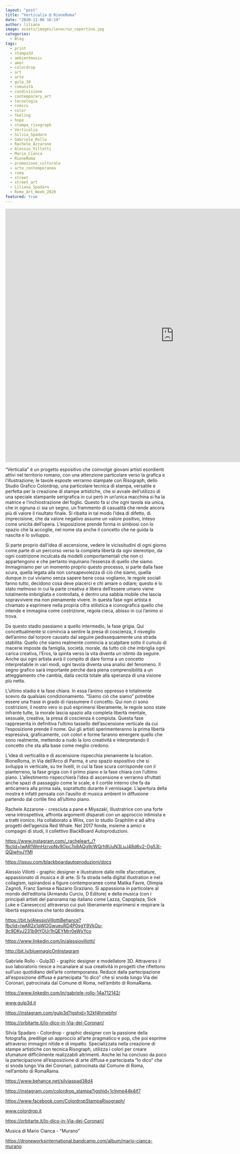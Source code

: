 ```yaml
---
layout: "post"
title: "Verticalia @ RioneRoma"
date: "2020-11-06 16:19"
author: liliana
image: assets/images/ienacruz_copertina.jpg
categories:
  - Blog
tags:
  - print
  - stampa3d
  - ambientmusic
  - amor
  - colordrop
  - art
  - arte
  - gulp_3d
  - comunità
  - condivisione
  - contemporary_art
  - tecnologia
  - comics
  - color
  - feeling
  - hope
  - stampa_risograph
  - Verticalia
  - Silvia_Spadaro
  - Gabriele_Rollo
  - Rachele_Azzarone
  - Alessio_Villotti
  - Mario_Cianca
  - RioneRoma
  - promozione_culturale
  - arte_contemporanea
  - roma
  - street
  - street_art
  - Liliana_Spadaro
  - Rome_Art_Week_2020
featured: true
---
```

<center><iframe width="1050" height="788" src="https://youtu.be/fxqlLzvlIZ0" frameborder="0" allow="accelerometer; autoplay; encrypted-media; gyroscope; picture-in-picture" allowfullscreen></iframe></center>

“Verticalia” è un progetto espositivo che coinvolge giovani artisti esordienti attivi nel territorio romano, con una attenzione particolare verso la grafica e l’illustrazione; le tavole esposte verranno stampate con Risograph, dello Studio Grafico Colordrop,  una particolare tecnica di stampa, versatile e perfetta per la creazione di stampe artistiche, che si avvale dell’utilizzo di una speciale stampante serigrafica in cui però in un’unica macchina si ha la matrice e l’inchiostrazione del foglio. Questo fa si che ogni tavola sia unica, che in ognuna ci sia un segno, un frammento di casualità che rende ancora più di valore il risultato finale. Si ribalta in tal modo l’idea di difetto, di imprecisione, che da valore negativo assume un valore positivo, inteso come unicità dell’opera. L’esposizione prende forma in simbiosi con lo spazio che la accoglie, nel nome sta anche il concetto che ne guida la nascita e lo sviluppo.

Si parte proprio dall’idea di ascensione, vedere le vicissitudini di ogni giorno come parte di un percorso verso la completa libertà da ogni stereotipo, da ogni costrizione inculcata da modelli comportamentali che non ci appartengono e che pertanto inquinano l’essenza di quello che siamo. Immaginiamo per un momento proprio questo processo, si parte dalla fase scura, quella legata alla non consapevolezza di ciò che siamo, quella dunque in cui viviamo senza sapere bene cosa vogliamo, le regole sociali fanno tutto, decidono cosa deve piacerci e chi amare o odiare; questo è lo stato melmoso in cui la parte creativa e libera dell’essere umano viene totalmente imbrigliata e controllata, è dentro una sabbia mobile che lascia sopravvivere ma non pienamente vivere. In questa fase ogni artista è chiamato a esprimere nella propria cifra stilistica e iconografica quello che intende e immagina come costrizione, regola cieca, abisso in cui l’animo si trova.

Da questo stadio passiamo a quello intermedio, la fase grigia. Qui concettualmente si comincia a sentire la presa di coscienza, il risveglio dell’animo dal torpore causato dal seguire pedissequamente una strada stabilita. Quello che siamo realmente comincia a scalpitare sotto il cumulo di macerie imposte da famiglia, società, morale, da tutto ciò che imbriglia ogni carica creativa, l’Eros, la spinta verso la vita diventa un istinto da seguire. Anche qui ogni artista avrà il compito di dare forma a un concetto interpretabile in vari modi, ogni tavola diventa una analisi del fenomeno. Il segno grafico sarà importante perché darà piena comprensibilità a un atteggiamento che cambia, dalla cecità totale alla speranza di una visione più netta.

L’ultimo stadio è la fase chiara. In essa l’animo oppresso è totalmente scevro da qualsiasi condizionamento. “Siamo ciò che siamo” potrebbe essere una frase in grado di riassumere il concetto. Qui non ci sono costrizioni, il nostro vero io può esprimersi liberamente, le regole sono state infrante tutte, la morale lascia spazio alla completa libertà mentale, sessuale, creativa, la presa di coscienza è compiuta. Questa fase rappresenta in definitiva l’ultimo tassello dell’ascensione verticale da cui l’esposizione prende il nome. Qui gli artisti sperimenteranno la prima libertà espressiva, graficamente, con colori e forme faranno emergere quello che sono realmente, mettendo a nudo la loro creatività e interpretando il concetto che sta alla base come meglio credono.



L’idea di verticalità e di ascensione rispecchia pienamente la location. RioneRoma, in Via dell’Arco di Parma, è uno spazio espositivo che si sviluppa in verticale, su tre livelli, in cui la fase scura corrisponde con il pianterreno, la fase grigia con il primo piano e la fase chiara con l’ultimo piano. L’allestimento rispecchierà l’idea di ascensione e verranno sfruttati anche spazi di passaggio come le scale, e il cortile interno che fa da anticamera alla prima sala, soprattutto durante il vernissage. L’apertura della mostra è infatti pensata con l’ausilio di musica ambient in diffusione partendo dal cortile fino all’ultimo piano.





Rachele Azzarone - cresciuta a pane e Miyazaki, illustratrice con una forte vena introspettiva, affronta argomenti disparati con un approccio intimista e a tratti ironico. Ha collaborato a Winx, con lo studio Graphilm e ad altra progetti dell’agenzia Red Whale.  Nel 2017 fonda, insieme a amici e compagni di studi, il collettivo BlackBoard Autoproduzioni.

https://www.instagram.com/_racheleart_/?fbclid=IwAR1WmHzrvpNy9Opc7p8AQg9cWQrh8UuN3LuJ48d6v2-Og53l-QQiwhvJYMI

https://issuu.com/blackboardautoproduzioni/docs





Alessio Villotti - graphic designer e illustratore dalle mille sfaccettature, appassionato di musica e di arte. Si fa strada nella digital illustration e nel collagism, ispirandosi a figure contemporanee come Malika Favre, Olimpia Zagnoli, Franz Samsa e Nazario Graziano. Si appassiona in particolare al mondo dell’editoria (Armando Curcio, D Editore) e della musica (con i principali artisti del panorama rap italiano come Lazza, Capoplaza, Sick Luke e Canesecco) attraverso cui può liberamente esprimersi e respirare la libertà espressiva che tanto desidera.

https://bit.ly/AlessioVillottiBehance?fbclid=IwAR2x1qWOGwueuRD4P0sgY9VkOu-9c9DKyJ231b9tYOUr1hQEYMrr0eWxYco

https://www.linkedin.com/in/alessiovillotti/

http://bit.ly/bluemagicOnInstagram





Gabriele Rollo - Gulp3D - graphic designer e modellatore 3D. Attraverso il suo laboratorio riesce a incanalare al sua creatività in progetti che riflettono sull’uso quotidiano dell’arte contemporanea. Reduce dalla partecipazione all’esposizione diffusa e partecipata “Io dico” che si snoda lungo Via dei Coronari, patrocinata dal Comune di Roma, nell’ambito di RomaRama.

https://www.linkedin.com/in/gabriele-rollo-14a712142/

www.gulp3d.it

https://instagram.com/gulp3d?igshid=1t2kf4hmebfnl

https://orbitarte.it/Io-dico-in-Via-dei-Coronari/





Silvia Spadaro - Colordrop - graphic designer con la passione della fotografia, predilige un approccio all’arte pragmatico e pop, che poi esprime attraverso immagini nitide e di impatto. Specializzata nella creazione di stampe artistiche con tecnica Risograph, utilizza i colori per creare sfumature difficilmente realizzabili altrimenti. Anche lei ha concluso da poco la partecipazione all’esposizione di arte diffusa e partecipata “Io dico” che si snoda lungo Via dei Coronari, patrocinata dal Comune di Roma, nell’ambito di RomaRama.

https://www.behance.net/silviaspad38d4

https://instagram.com/colordrop_stampa?igshid=1clnme44k4jf7

https://www.facebook.com/ColordropStampaRisograph/

www.colordrop.it

https://orbitarte.it/Io-dico-in-Via-dei-Coronari/



Musica di Mario Cianca - "Murano"

https://droneworksinternational.bandcamp.com/album/mario-cianca-murano
